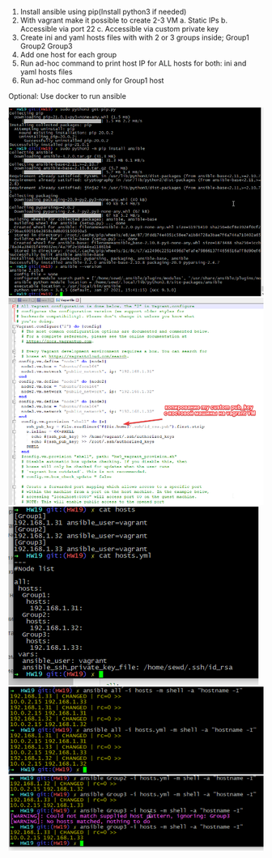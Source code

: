 1.	Install ansible using pip(Install python3 if needed)
2.	With vagrant make it possible to create 2-3 VM
a.	Static IPs
b.	Accessible via port 22
c.	Accessible via custom private key
3.	Create ini and yaml hosts files with with 2 or 3 groups inside;
Group1 Group2 Group3
4.	Add one host for each group
5.	Run ad-hoc command to print host IP for ALL hosts for both: ini and yaml hosts files
6.	Run ad-hoc command only for Group1 host

Optional:
Use docker to run ansible


![hw19t1](https://github.com/Engelko/DevOps_course/blob/HW19/Bash_scripts/HW19/hw19t1.png)
![hw19t2](https://github.com/Engelko/DevOps_course/blob/HW19/Bash_scripts/HW19/hw19t2.png)
![hw19t3t4](https://github.com/Engelko/DevOps_course/blob/HW19/Bash_scripts/HW19/hw19t3t4.png)
![hw19t5](https://github.com/Engelko/DevOps_course/blob/HW19/Bash_scripts/HW19/hw19t5.png)
![hw19t6](https://github.com/Engelko/DevOps_course/blob/HW19/Bash_scripts/HW19/hw19t6.png)
